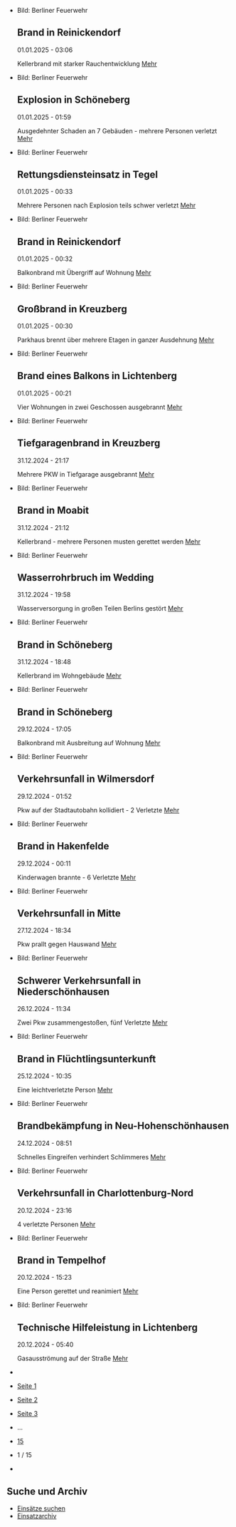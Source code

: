 * Bild: Berliner Feuerwehr

  Brand in Reinickendorf
  ----------

   01.01.2025 - 03:06

   Kellerbrand mit starker Rauchentwicklung
  [Mehr](https://www.berliner-feuerwehr.de/aktuelles/einsaetze/brand-in-reinickendorf-12-4754/)

* Bild: Berliner Feuerwehr

  Explosion in Schöneberg
  ----------

   01.01.2025 - 01:59

   Ausgedehnter Schaden an 7 Gebäuden - mehrere Personen verletzt
  [Mehr](https://www.berliner-feuerwehr.de/aktuelles/einsaetze/explosion-in-schoeneberg-4758/)

* Bild: Berliner Feuerwehr

  Rettungsdiensteinsatz in Tegel
  ----------

   01.01.2025 - 00:33

   Mehrere Personen nach Explosion teils schwer verletzt
  [Mehr](https://www.berliner-feuerwehr.de/aktuelles/einsaetze/rettungsdiensteinsatz-in-tegel-4756/)

* Bild: Berliner Feuerwehr

  Brand in Reinickendorf
  ----------

   01.01.2025 - 00:32

   Balkonbrand mit Übergriff auf Wohnung
  [Mehr](https://www.berliner-feuerwehr.de/aktuelles/einsaetze/brand-in-reinickendorf-13-4755/)

* Bild: Berliner Feuerwehr

  Großbrand in Kreuzberg
  ----------

   01.01.2025 - 00:30

   Parkhaus brennt über mehrere Etagen in ganzer Ausdehnung
  [Mehr](https://www.berliner-feuerwehr.de/aktuelles/einsaetze/grossbrand-in-kreuzberg-1-4751/)

* Bild: Berliner Feuerwehr

  Brand eines Balkons in Lichtenberg
  ----------

   01.01.2025 - 00:21

   Vier Wohnungen in zwei Geschossen ausgebrannt
  [Mehr](https://www.berliner-feuerwehr.de/aktuelles/einsaetze/brand-eines-balkons-in-lichtenberg-4750/)

* Bild: Berliner Feuerwehr

  Tiefgaragenbrand in Kreuzberg
  ----------

   31.12.2024 - 21:17

   Mehrere PKW in Tiefgarage ausgebrannt
  [Mehr](https://www.berliner-feuerwehr.de/aktuelles/einsaetze/tiefgaragenbrand-in-kreuzberg-4749/)

* Bild: Berliner Feuerwehr

  Brand in Moabit
  ----------

   31.12.2024 - 21:12

   Kellerbrand - mehrere Personen musten gerettet werden
  [Mehr](https://www.berliner-feuerwehr.de/aktuelles/einsaetze/brand-in-moabit-9-4757/)

* Bild: Berliner Feuerwehr

  Wasserrohrbruch im Wedding
  ----------

   31.12.2024 - 19:58

   Wasserversorgung in großen Teilen Berlins gestört
  [Mehr](https://www.berliner-feuerwehr.de/aktuelles/einsaetze/wasserrohrbruch-in-gesundbrunnen-4748/)

* Bild: Berliner Feuerwehr

  Brand in Schöneberg
  ----------

   31.12.2024 - 18:48

   Kellerbrand im Wohngebäude
  [Mehr](https://www.berliner-feuerwehr.de/aktuelles/einsaetze/brand-in-schoeneberg-10-4752/)

* Bild: Berliner Feuerwehr

  Brand in Schöneberg
  ----------

   29.12.2024 - 17:05

   Balkonbrand mit Ausbreitung auf Wohnung
  [Mehr](https://www.berliner-feuerwehr.de/aktuelles/einsaetze/brand-in-schoeneberg-9-4746/)

* Bild: Berliner Feuerwehr

  Verkehrsunfall in Wilmersdorf
  ----------

   29.12.2024 - 01:52

   Pkw auf der Stadtautobahn kollidiert -
  2 Verletzte
  [Mehr](https://www.berliner-feuerwehr.de/aktuelles/einsaetze/verkehrsunfall-in-wilmersdorf-1-4745/)

* Bild: Berliner Feuerwehr

  Brand in Hakenfelde
  ----------

   29.12.2024 - 00:11

   Kinderwagen brannte - 6 Verletzte
  [Mehr](https://www.berliner-feuerwehr.de/aktuelles/einsaetze/band-in-hakenfelde-4744/)

* Bild: Berliner Feuerwehr

  Verkehrsunfall in Mitte
  ----------

   27.12.2024 - 18:34

   Pkw prallt gegen Hauswand
  [Mehr](https://www.berliner-feuerwehr.de/aktuelles/einsaetze/verkehrsunfall-in-mitte-2-4743/)

* Bild: Berliner Feuerwehr

  Schwerer Verkehrsunfall in Niederschönhausen
  ----------

   26.12.2024 - 11:34

   Zwei Pkw zusammengestoßen, fünf Verletzte
  [Mehr](https://www.berliner-feuerwehr.de/aktuelles/einsaetze/schwerer-verkehrsunfall-in-niederschoenhausen-4742/)

* Bild: Berliner Feuerwehr

  Brand in Flüchtlingsunterkunft
  ----------

   25.12.2024 - 10:35

   Eine leichtverletzte Person
  [Mehr](https://www.berliner-feuerwehr.de/aktuelles/einsaetze/brand-in-fluechtlingsunterkunft-1-4740/)

* Bild: Berliner Feuerwehr

  Brandbekämpfung in Neu-Hohenschönhausen
  ----------

   24.12.2024 - 08:51

   Schnelles Eingreifen verhindert Schlimmeres
  [Mehr](https://www.berliner-feuerwehr.de/aktuelles/einsaetze/brandbekaempfung-in-neu-hohenschoenhausen-4739/)

* Bild: Berliner Feuerwehr

  Verkehrsunfall in Charlottenburg-Nord
  ----------

   20.12.2024 - 23:16

   4 verletzte Personen
  [Mehr](https://www.berliner-feuerwehr.de/aktuelles/einsaetze/verkehrsunfall-in-charlottenburg-nord-1-4738/)

* Bild: Berliner Feuerwehr

  Brand in Tempelhof
  ----------

   20.12.2024 - 15:23

   Eine Person gerettet und reanimiert
  [Mehr](https://www.berliner-feuerwehr.de/aktuelles/einsaetze/brand-in-tempelhof-6-4737/)

* Bild: Berliner Feuerwehr

  Technische Hilfeleistung in Lichtenberg
  ----------

   20.12.2024 - 05:40

   Gasausströmung auf der Straße
  [Mehr](https://www.berliner-feuerwehr.de/aktuelles/einsaetze/technische-hilfeleistung-in-lichtenberg-4735/)

* []()
* [Seite 1](https://www.berliner-feuerwehr.de/aktuelles/einsaetze/1/)
* [Seite 2](https://www.berliner-feuerwehr.de/aktuelles/einsaetze/2/)
* [Seite 3](https://www.berliner-feuerwehr.de/aktuelles/einsaetze/3/)
* …
* [15](https://www.berliner-feuerwehr.de/aktuelles/einsaetze/15/)
* 1 / 15
* [](https://www.berliner-feuerwehr.de/aktuelles/einsaetze/2/)

Suche und Archiv
----------

* [Einsätze suchen](https://www.berliner-feuerwehr.de/aktuelles/einsaetze/einsatzsuche/)
* [Einsatzarchiv](https://www.berliner-feuerwehr.de/aktuelles/einsaetze/einsatzarchiv/)
